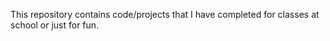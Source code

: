 This repository contains code/projects that I have completed for classes at school or just for fun. 